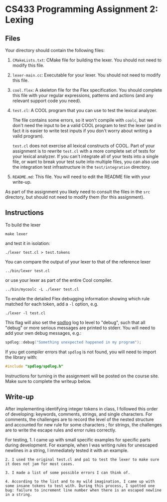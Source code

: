 # CS433 Programming Assignment 2: Lexing

## Files

Your directory should contain the following files:

1. `CMakeLists.txt`: CMake file for building the lexer. You should not need to modify this file.
1. `lexer-main.cc`: Executable for your lexer. You should not need to modify this file.
1. `cool.flex`: A skeleton file for the Flex specification. You should complete this file with your regular expressions, patterns and actions (and any relevant support code you need).
1. `test.cl`: A COOL program that you can use to test the lexical analyzer.

    The file contains some errors, so it won't compile with `coolc`, but we don't need the input to be a valid COOL program to test the lexer (and in fact it is easier to write test inputs if you don't worry about writing a valid program).

    `test.cl` does not exercise all lexical constructs of COOL. Part of your assignment is to rewrite `test.cl` with a more complete set of tests for your lexical analyzer. If you can't integrate all of your tests into a single file, or want to break your test suite into multiple files, you can also use the integration test infrastructure in the `test/integration` directory.

1. `README.md`: This file. You will need to edit the README file with your write-up.

As part of the assignment you likely need to consult the files in the `src` directory, but should not need to modify them (for this assignment).

## Instructions

To build the lexer
```
make lexer
```
and test it in isolation:
```
./lexer test.cl > test.tokens
```

You can compare the output of your lexer to that of the reference lexer
```
../bin/lexer test.cl
```
or use your lexer as part of the entire Cool compiler.
```
../bin/mycoolc -L ./lexer test.cl
```

To enable the detailed Flex debugging information showing which rule matched for each token, add a `-l` option, e.g.
```
./lexer -l test.cl
```

This flag will also set the [spdlog](https://github.com/gabime/spdlog) log to level to "debug", such that all "debug" or more serious messages are printed to stderr. You will need to add your own debug messages, e.g.:
```cpp
spdlog::debug("Something unexpected happened in my program");
```

If you get compiler errors that `spdlog` is not found, you will need to import the library with:
```cpp
#include "spdlog/spdlog.h"
```

Instructions for turning in the assignment will be posted on the course site. Make sure to complete the writeup below.

## Write-up
After implementing identifying integer tokens in class, I followed this order of developing: keywords, comments, strings, and single characters. For comments, the challenges are to record the level of the nested structure and accounted for new rule for some characters <NESTEDCOMMENT>; for strings, the challenges are to write the escape rules and error rules correctly.

For testing,
    1. I came up with small specific examples for specific parts during development. For example, when I was writing rules for unescaped newlines in a string, I immediately tested it with an example.

    2. I used the original test.cl and pa1 to test the lexer to make sure it does not jam for most cases.

    3. I made a list of some possible errors I can think of.

    4. According to the list and to my wild imagination, I came up with some insane tokens to test with. During this process, I spotted one bug: failure to increment line number when there is an escaped newline in a string. 
